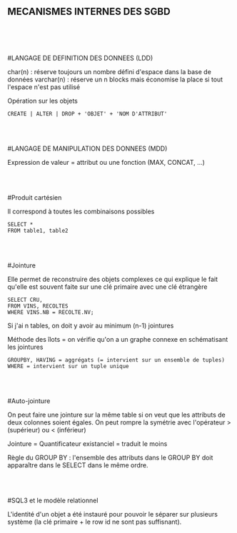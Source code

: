 MECANISMES INTERNES DES SGBD
----------------------------
<br>
<br>
<br>

#LANGAGE DE DEFINITION DES DONNEES (LDD)

char(n) : réserve toujours un nombre défini d'espace dans la base de données
varchar(n) : réserve un n blocks mais économise la place si tout l'espace n'est pas utilisé

Opération sur les objets

````
CREATE | ALTER | DROP + 'OBJET' + 'NOM D'ATTRIBUT'
````

<br>
<br>

#LANGAGE DE MANIPULATION DES DONNEES (MDD)

Expression de valeur = attribut ou une fonction (MAX, CONCAT, ...)

<br>
<br>

#Produit cartésien

Il correspond à toutes les combinaisons possibles

````
SELECT *
FROM table1, table2
````

<br>
<br>

#Jointure

Elle permet de reconstruire des objets complexes
ce qui explique le fait qu'elle est souvent faite sur une clé primaire avec une clé étrangère

````
SELECT CRU,
FROM VINS, RECOLTES
WHERE VINS.NB = RECOLTE.NV;
````

Si j'ai n tables, on doit y avoir au minimum (n-1) jointures

Méthode des îlots = on vérifie qu'on a un graphe connexe en schématisant les jointures

````
GROUPBY, HAVING = aggrégats (= intervient sur un ensemble de tuples)
WHERE = intervient sur un tuple unique
````

<br>
<br>

#Auto-jointure

On peut faire une jointure sur la même table si on veut que les attributs de deux colonnes soient égales.
On peut rompre la symétrie avec l'opérateur > (supérieur) ou < (inférieur)

Jointure = Quantificateur existanciel = traduit le moins

Règle du GROUP BY : l'ensemble des attributs dans le GROUP BY doit apparaître dans le SELECT dans le même ordre.

<br>
<br>

#SQL3 et le modèle relationnel

L'identité d'un objet a été instauré pour pouvoir le séparer sur plusieurs système
(la clé primaire + le row id ne sont pas suffisnant).

<br>
<br>
